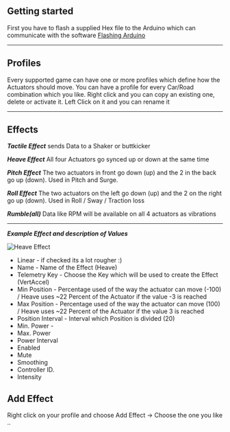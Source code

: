 ## Getting started
First you have to flash a supplied Hex file to the Arduino which can communicate with the software 
[Flashing Arduino](https://github.com/SimFeedback/SimFeedback-AC-Servo/wiki/FAQ#flashing-the-arduino)

***

## Profiles
Every supported game can have one or more profiles which define how the Actuators should move. 
You can have a profile for every Car/Road combination which you like.
Right click and you can copy an existing one, delete or activate it.
Left Click on it and you can rename it 

***

## Effects
_**Tactile Effect**_ sends Data to a Shaker or buttkicker

_**Heave Effect**_ All four Actuators go synced up or down at the same time

_**Pitch Effect**_ The two actuators in front go down (up) and the 2 in the back go up (down). Used in Pitch and Surge.

_**Roll Effect**_ The two actuators on the left go down (up) and the 2 on the right go up (down). Used in Roll / Sway / Traction loss

_**Rumble(all)**_ Data like RPM will be available on all 4 actuators as vibrations 


***
_**Example Effect and description of Values**_ 

![Heave Effect](https://github.com/SimFeedback/SimFeedback-AC-Servo/blob/master/docs/HeaveEffect.png)

* Linear - if checked its a lot rougher :)
* Name - Name of the Effect (Heave)
* Telemetry Key - Choose the Key which will be used to create the Effect  (VertAccel)
* Min Position - Percentage used of the way the actuator can move (-100) / Heave uses ~22 Percent of the Actuator if the value -3 is reached    
* Max Position - Percentage used of the way the actuator can move (100) / Heave uses ~22 Percent of the Actuator if the value 3 is reached
* Position Interval - Interval which Position is divided (20)
* Min. Power - 
* Max. Power
* Power Interval
* Enabled
* Mute
* Smoothing
* Controller ID.
* Intensity

## **Add Effect**
Right click on your profile and choose Add Effect -> Choose the one you like ..

